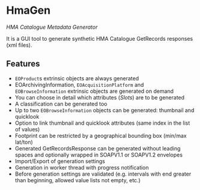 HmaGen
======

*HMA Catalogue Metadata Generator*

It is a GUI tool to generate synthetic HMA Catalogue GetRecords responses (xml files).

Features
--------
* `EOProduct`s extrinsic objects are always generated
* EOArchivingInformation, `EOAcquisitionPlatform` and `EOBrowseInformation` extrinsic objects are generated on demand
* You can choose in detail which attributes (_Slots_) are to be generated
* A classification can be generated too
* Up to two `EOBrowseInformation` objects can be generated: thumbnail and quicklook
* Option to link thumbnail and quicklook attributes (same index in the list of values)
* Footprint can be restricted by a geographical bounding box (min/max lat/ton)
* Generated GetRecordsResponse can be generated without leading spaces and optionally wrapped in SOAPV1.1 or SOAPV1.2 envelopes
* Import/Export of generation settings
* Generation in worker thread with progress notification
* Before generation settings are validated (e.g. intervals with end greater than beginning, allowed value lists not empty, etc.)
